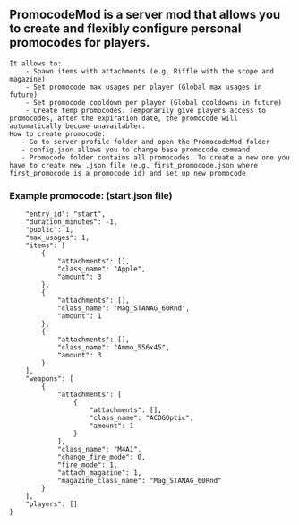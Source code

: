 ## PromocodeMod is a server mod that allows you to create and flexibly configure personal promocodes for players.
    It allows to:
        - Spawn items with attachments (e.g. Riffle with the scope and magazine)
        - Set promocode max usages per player (Global max usages in future)
        - Set promocode cooldown per player (Global cooldowns in future) 
        - Create temp promocodes. Temporarily give players access to promocodes, after the expiration date, the promocode will automatically become unavailabler.
    How to create promocode:
       - Go to server profile folder and open the PromocodeMod folder
       - config.json allows you to change base promocode command
       - Promocode folder contains all promocodes. To create a new one you have to create new .json file (e.g. first_promocode.json where first_promocode is a promocode id) and set up new promocode 
### Example promocode: (start.json file)

```{
    "entry_id": "start",         
    "duration_minutes": -1,
    "public": 1,
    "max_usages": 1,
    "items": [
        {
            "attachments": [],
            "class_name": "Apple",
            "amount": 3
        },
        {
            "attachments": [],
            "class_name": "Mag_STANAG_60Rnd",
            "amount": 1
        },
        {
            "attachments": [],
            "class_name": "Ammo_556x45",
            "amount": 3
        }
    ],
    "weapons": [
        {
            "attachments": [
                {
                    "attachments": [],
                    "class_name": "ACOGOptic",
                    "amount": 1
                }
            ],
            "class_name": "M4A1",
            "change_fire_mode": 0,
            "fire_mode": 1,
            "attach_magazine": 1,
            "magazine_class_name": "Mag_STANAG_60Rnd"
        }
    ],
    "players": []
}
```
